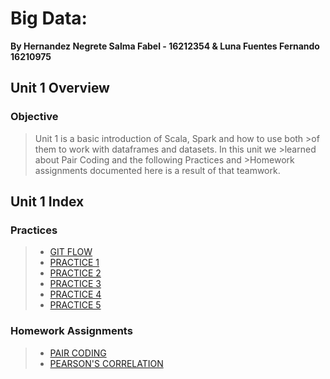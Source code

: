 # Big Data:
**By Hernandez Negrete Salma Fabel - 16212354 & Luna Fuentes Fernando 16210975**

## Unit 1 Overview

### Objective
>Unit 1 is a basic introduction of Scala, Spark and how to use both >of them to work with dataframes and datasets. In this unit we >learned about Pair Coding and the following Practices and >Homework assignments documented here is a result of that teamwork.

## Unit 1 Index

### Practices
> * [GIT FLOW](https://github.com/everthx/datos_masivos/tree/Unit_1/Practices/Git%20Flow#practice-git-flow)
> * [PRACTICE 1](https://github.com/everthx/datos_masivos/blob/Unit_1/Practices/Practice1/README.md)
> * [PRACTICE 2](https://github.com/everthx/datos_masivos/blob/Unit_1/Practices/Practice2/README.md)
> * [PRACTICE 3](https://github.com/everthx/datos_masivos/blob/Unit_1/Practices/Practice3/README.md)
> * [PRACTICE 4](https://github.com/everthx/datos_masivos/blob/Unit_1/Practices/Practice4/README.md)
> * [PRACTICE 5](https://github.com/everthx/datos_masivos/blob/Unit_1/Practices/Practice5/README.md)
### Homework Assignments
> * [PAIR CODING](https://github.com/everthx/datos_masivos/blob/Unit_1/Homework/01%20Pair%20Programming.md)
> * [PEARSON'S CORRELATION](https://github.com/everthx/datos_masivos/blob/Unit_1/Homework/02%20Pearson's%20Correlation.md)